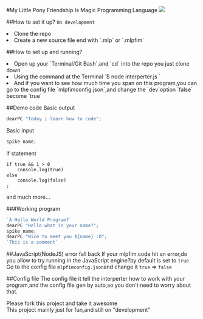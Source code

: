 #My Little Pony Friendship Is Magic Programming Language
<img src="http://orig09.deviantart.net/8bfc/f/2013/167/4/f/daring_dash_by_foxxarius-d69cjg9.png" />

##How to set it up? `On development`
<li>Clone the repo</li>
<li>Create a new source file end with `.mlp` or `.mlpfim`</li>

##How to set up and running?
<li>Open up your `Terminal/Git Bash`,and `cd` into the repo you just clone down</li>
<li>Using the command at the Terminal `$ node interperter.js <mlpSourceFile>`</li>
<li>And if you want to see how much time you span on this program,you can go to the config file `mlpfimconfig.json`,and change the `dev`option `false` become `true`</li>

##Demo code
Basic output
```javascript
dearPC "Today i learn how to code";
```

Basic input
```javascript
spike name;
```

If statement
```
if true && 1 > 0
    console.log(true)
else
    console.log(false)
;
```
and much more...

###Working program
```javascript
`A Hello World Program?`
dearPC "Hello what is your name?";
spike name;
dearPC "Nice to meet you ${name} :D";
`This is a comment`
```

##JavaScript(NodeJS) error fall back
If your mlpfim code hit an error,do you allow to try running in the JavaScript engine?by default is set to `true`<br>
Go to the config file `mlpfimconfig.json`and change it `true` => `false`

##Config file
The config file it tell the interperter how to work with your program,and the config file gen by auto,so you don't need to worry about that.

Please fork this project and take it awesome<br>
This project mainly just for fun,and still on "development"
